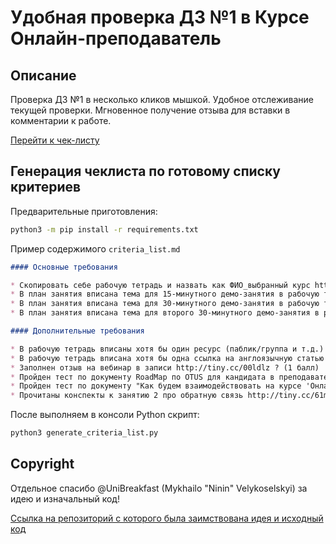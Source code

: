 # Удобная проверка ДЗ №1 в Курсе **Онлайн-преподаватель**

## Описание

Проверка ДЗ №1 в несколько кликов мышкой. Удобное отслеживание текущей проверки. Мгновенное получение отзыва для вставки в комментарии к работе.

[Перейти к чек-листу](https://pavelpy.github.io/online-teacher-selfcheck-homework-1/)

## Генерация чеклиста по готовому списку критериев

Предварительные приготовления:

```bash
python3 -m pip install -r requirements.txt
```

Пример содержимого `criteria_list.md`

```markdown
#### Основные требования

* Скопировать себе рабочую тетрадь и назвать как ФИО_выбранный курс http://tiny.cc/w6ldlz ? (1 балл)
* В план занятия вписана тема для 15-минутного демо-занятия в рабочую тетрадь? (1 балл)
* В план занятия вписана тема для 30-минутного демо-занятия в рабочую тетрадь? (1 балл)
* В план занятия вписана тема для второго 30-минутного демо-занятия в рабочую тетрадь? (1 балл)

#### Дополнительные требования

* В рабочую тетрадь вписаны хотя бы один ресурс (паблик/группа и т.д.) по вашему направлению? (1 балл)
* В рабочую тетрадь вписана хотя бы одна ссылка на англоязычную статью для перевода (переводить будем мы)? (1 балл)
* Заполнен отзыв на вебинар в записи http://tiny.cc/00ldlz ? (1 балл)
* Пройден тест по документу RoadMap по OTUS для кандидата в преподаватели http://tiny.cc/osldlz ? (1 балл)
* Пройден тест по документу "Как будем взаимодействовать на курсе 'Онлайн-преподаватель' и 'Практика преподавания'" http://tiny.cc/zwldlz ? (1 балл)
* Прочитаны конспекты к занятию 2 про обратную связь http://tiny.cc/61mdlz ? (1 балл)
```

После выполняем в консоли Python скрипт:

```bash
python3 generate_criteria_list.py
```

## Copyright

Отдельное спасибо @UniBreakfast (Mykhailo "Ninin" Velykoselskyi) за идею и изначальный код!

[Ссылка на репозиторий с которого была заимствована идея и исходный код](https://github.com/unibreakfast/cross-check-singolo/)
